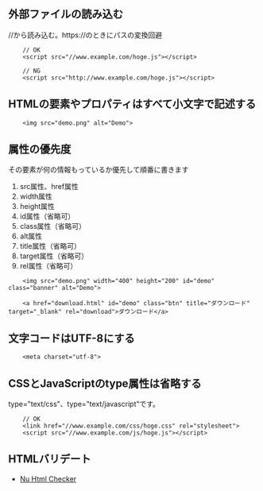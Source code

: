 ## 外部ファイルの読み込む

//から読み込む。https://のときにパスの変換回避

```
    // OK
    <script src="//www.example.com/hoge.js"></script>

    // NG
    <script src="http://www.example.com/hoge.js"></script>
```

## HTMLの要素やプロパティはすべて小文字で記述する

```
    <img src="demo.png" alt="Demo">
```

## 属性の優先度

その要素が何の情報もっているか優先して順番に書きます

1.  src属性、href属性
2.  width属性
3.  height属性
4.  id属性（省略可）
5.  class属性（省略可）
6.  alt属性
7.  title属性（省略可）
8.  target属性（省略可）
9.  rel属性（省略可）


```
    <img src="demo.png" width="400" height="200" id="demo" class="banner" alt="Demo">

    <a href="download.html" id="demo" class="btn" title="ダウンロード" target="_blank" rel="download">ダウンロード</a>
```

## 文字コードはUTF-8にする

```
    <meta charset="utf-8">
```

## CSSとJavaScriptのtype属性は省略する

type="text/css"、type="text/javascript"です。

```
    // OK
    <link href="//www.example.com/css/hoge.css" rel="stylesheet">
    <script src="//www.example.com/js/hoge.js"></script>
```

## HTMLバリデート

- [Nu Html Checker](http://validator.w3.org/nu/)